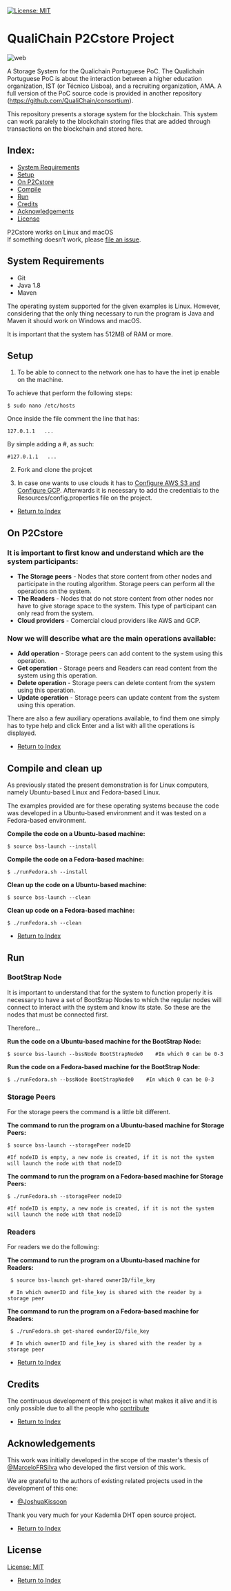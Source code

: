 [![License: MIT](https://img.shields.io/badge/License-MIT-green.svg)](https://opensource.org/licenses/MIT)

# QualiChain P2Cstore Project

![web][logo]

[logo]: https://web.ist.utl.pt/~ist180970/assets/img/qualichain-logo.png
A Storage System for the Qualichain Portuguese PoC. The Qualichain Portuguese PoC is about the interaction between a higher education organization, IST (or Técnico Lisboa), and a recruiting organization, AMA. A full version of the PoC source code is provided in another repository (https://github.com/QualiChain/consortium). 

This repository presents a storage system for the blockchain. This system can work paralely to the blockchain storing files that are added through transactions on the blockchain and stored here.

## Index:
- [System Requirements](#system-requirements)
- [Setup](#setup)
- [On P2Cstore](#on-p2cstore)
- [Compile](#compile)
- [Run](#run)
- [Credits](#credits)
- [Acknowledgements](#acknowledgements)
- [License](#license)

P2Cstore works on Linux and macOS<br>
If something doesn’t work, please [file an issue](https://github.com/QualiChain/P2Cstore/issues/new).<br>

## System Requirements
* Git
* Java 1.8
* Maven

The operating system supported for the given examples is Linux. However, considering that the only thing necessary to run the program is Java and Maven it should work on Windows and macOS.

It is important that the system has 512MB of RAM or more.

## Setup

1. To be able to connect to the network one has to have the inet ip enable on the machine.

To achieve that perform the following steps:

    $ sudo nano /etc/hosts
    
Once inside the file comment the line that has:

    127.0.1.1   ...
    
By simple adding a #, as such:

    #127.0.1.1   ...    

2. Fork and clone the projcet

3. In case one wants to use clouds it has to [Configure AWS S3 and Configure GCP](https://github.com/QualiChain/P2Cstore/blob/master/Auxiliar-P2Cstore-Setup.md). Afterwards it is necessary to add the credentials to the Resources/config.properties file on the project.

* [Return to Index](#index)

## On P2Cstore

### It is important to first know and understand which are the system participants:

* **The Storage peers** - Nodes that store content from other nodes and participate in the routing algorithm. Storage peers can perform all the operations on the system.
* **The Readers** - Nodes that do not store content from other nodes nor have to give storage space to the system. This type of participant can only read from the system.
* **Cloud providers** - Comercial cloud providers like AWS and GCP.

### Now we will describe what are the main operations available:

* **Add operation** - Storage peers can add content to the system using this operation.
* **Get operation** - Storage peers and Readers can read content from the system using this operation.
* **Delete operation** - Storage peers can delete content from the system using this operation.
* **Update operation** - Storage peers can update content from the system using this operation.

There are also a few auxiliary operations available, to find them one simply has to type help and click Enter and a list with all the operations is displayed.

* [Return to Index](#index)

## Compile and clean up

As previously stated the present demonstration is for Linux computers, namely Ubuntu-based Linux and Fedora-based Linux.

The examples provided are for these operating systems because the code was developed in a Ubuntu-based environment and it was tested on a Fedora-based environment.

**Compile the code on a Ubuntu-based machine:**

    $ source bss-launch --install

**Compile the code on a Fedora-based machine:**

    $ ./runFedora.sh --install
    
**Clean up the code on a Ubuntu-based machine:**

    $ source bss-launch --clean

**Clean up code on a Fedora-based machine:**

    $ ./runFedora.sh --clean    

* [Return to Index](#index)

## Run

### BootStrap Node

It is important to understand that for the system to function properly it is necessary to have a set of BootStrap Nodes to which the regular nodes will connect to interact with the system and know its state. So these are the nodes that must be connected first.

Therefore...

**Run the code on a Ubuntu-based machine for the BootStrap Node:**
 
    $ source bss-launch --bssNode BootStrapNode0    #In which 0 can be 0-3

**Run the code on a Fedora-based machine for the BootStrap Node:**

    $ ./runFedora.sh --bssNode BootStrapNode0    #In which 0 can be 0-3

### Storage Peers

For the storage peers the command is a little bit different.

**The command to run the program on a Ubuntu-based machine for Storage Peers:**

    $ source bss-launch --storagePeer nodeID  
    
    #If nodeID is empty, a new node is created, if it is not the system will launch the node with that nodeID

**The command to run the program on a Fedora-based machine for Storage Peers:**
    
    $ ./runFedora.sh --storagePeer nodeID  
    
    #If nodeID is empty, a new node is created, if it is not the system will launch the node with that nodeID

### Readers 

For readers we do the following:

**The command to run the program on a Ubuntu-based machine for Readers:**

     $ source bss-launch get-shared ownerID/file_key
     
     # In which ownerID and file_key is shared with the reader by a storage peer

**The command to run the program on a Fedora-based machine for Readers:**

     $ ./runFedora.sh get-shared ownderID/file_key
     
     # In which ownerID and file_key is shared with the reader by a storage peer

* [Return to Index](#index)

## Credits

The continuous development of this project is what makes it alive and it is only  possible due to all the people who [contribute](https://github.com/QualiChain/P2Cstore/graphs/contributors)<br>

* [Return to Index](#index)

## Acknowledgements

This work was initially developed in the scope of the master's thesis of [@MarceloFRSilva](https://github.com/MarceloFRSilva) who developed the first version of this work.

We are grateful to the authors of existing related projects used in the development of this one:

- [@JoshuaKissoon](https://github.com/JoshuaKissoon)

Thank you very much for your Kademlia DHT open source project.

* [Return to Index](#index)

## License

[License: MIT](https://github.com/QualiChain/P2Cstore/blob/master/LICENSE.md)

* [Return to Index](#index)
